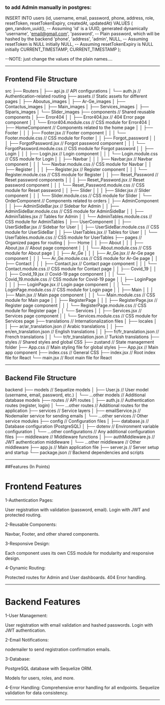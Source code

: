 ### to add Admin manually in postgres:

INSERT INTO users (id, username, email, password, phone, address, role, resetToken, resetTokenExpiry, createdAt, updatedAt)
VALUES (
    gen_random_uuid(), -- Assuming 'id' is a UUID, generated dynamically
    'username', 
    'email@gmail.com', 
    'password', -- Plain password, which will be hashed by the backend
    'phone', 
    'address', 
    'admin', 
    NULL, -- Assuming resetToken is NULL initially
    NULL, -- Assuming resetTokenExpiry is NULL initially
    CURRENT_TIMESTAMP, 
    CURRENT_TIMESTAMP
);


--NOTE: just change the values of the plain names....

----------------



## Frontend File Structure

src
├── Routers
│   ├── api.js                        // API configurations
│   └── auth.js                       // Authentication-related routing
├── assets                            // Static assets for different pages
│   ├── Aboutus_images
│   ├── Ar-Ge_images
│   ├── Contactus_images
│   ├── Main_images
│   ├── Services_images
│   ├── Siparis_images
│   └── Slider_images
├── components                        // Shared reusable components
│   ├── Error404
│   │   ├── Error404.jsx              // 404 Error page component
│   │   └── Error404.module.css       // CSS module for Error404
│   ├── HomeComponent                 // Components related to the home page
│   │   ├── Footer
│   │   │   ├── Footer.jsx            // Footer component
│   │   │   └── Footer.module.css     // CSS module for Footer
│   │   ├── Forgot_password
│   │   │   ├── ForgotPassword.jsx    // Forgot password component
│   │   │   └── ForgotPassword.module.css  // CSS module for Forgot password
│   │   ├── Login
│   │   │   ├── Login.jsx             // Login component
│   │   │   └── Login.module.css      // CSS module for Login
│   │   ├── Navbar
│   │   │   ├── Navbar.jsx            // Navbar component
│   │   │   └── Navbar.module.css     // CSS module for Navbar
│   │   ├── Register
│   │   │   ├── Register.jsx          // Register component
│   │   │   └── Register.module.css   // CSS module for Register
│   │   ├── Reset_Password            // Reset password components
│   │   │   ├── Reset_Password.jsx    // Reset password component
│   │   │   └── Reset_Password.module.css // CSS module for Reset password
│   │   ├── Slider
│   │   │   ├── Slider.jsx            // Slider component
│   │   │   └── Slider.module.css     // CSS module for Slider
│   └── OrderComponent                // Components related to orders
│       ├── AdminComponent
│       │   ├── AdminSideBar.jsx      // Sidebar for Admin
│       │   ├── AdminSideBar.module.css  // CSS module for AdminSideBar
│       │   ├── AdminTables.jsx       // Tables for Admin
│       │   └── AdminTables.module.css   // CSS module for AdminTables
│       ├── UserComponent
│       │   ├── UserSideBar.jsx       // Sidebar for User
│       │   ├── UserSideBar.module.css   // CSS module for UserSideBar
│       │   ├── UserTables.jsx        // Tables for User
│       │   └── UserTables.module.css    // CSS module for UserTables
├── pages                             // Organized pages for routing
│   ├── Home
│   │   ├── About
│   │   │   ├── About.jsx             // About page component
│   │   │   └── About.module.css      // CSS module for About page
│   │   ├── Ar_Ge
│   │   │   ├── Ar_Ge.jsx             // Ar-Ge page component
│   │   │   └── Ar_Ge.module.css      // CSS module for Ar-Ge page
│   │   ├── Contact
│   │   │   ├── Contact.jsx           // Contact page component
│   │   │   └── Contact.module.css    // CSS module for Contact page
│   │   ├── Covid_19
│   │   │   ├── Covid_19.jsx          // Covid-19 page component
│   │   │   └── Covid_19.module.css   // CSS module for Covid-19 page
│   │   ├── LoginPage
│   │   │   ├── LoginPage.jsx         // Login page component
│   │   │   └── LoginPage.module.css  // CSS module for Login page
│   │   ├── Main
│   │   │   ├── Main.jsx              // Main page component
│   │   │   └── Main.module.css       // CSS module for Main page
│   │   ├── RegisterPage
│   │   │   ├── RegisterPage.jsx      // Register page component
│   │   │   └── RegisterPage.module.css // CSS module for Register page
│   │   └── Services
│   │       ├── Services.jsx          // Services page component
│   │       └── Services.module.css   // CSS module for Services page
├── translations                      // Internationalization files
│   ├── locales
│   │   ├── ar/ar_translation.json    // Arabic translations
│   │   ├── en/en_translation.json    // English translations
│   │   ├── fr/fr_translation.json    // French translations
│   │   └── tr/tr_translation.json    // Turkish translations
├── styles                            // Shared styles and global CSS
├── zustand                           // State management folder
├── App.css                           // Main styling file for global styles
├── App.jsx                           // Main app component
├── index.css                         // General CSS
├── index.jsx                         // Root index file for React
└── main.jsx                          // Root main file for React

--------

## Backend File Structure

backend
├── models                           // Sequelize models
│   ├── User.js                      // User model (username, email, password, etc.)
│   └── ...other models              // Additional database models
├── routes                           // API routes
│   ├── auth.js                      // Authentication routes (register, login)
│   └── ...other routes              // Additional routes for the application
├── services                         // Service layers
│   ├── emailService.js              // Nodemailer service for sending emails
│   └── ...other services            // Other service modules
├── config                           // Configuration files
│   ├── database.js                  // Database configuration (PostgreSQL)
│   ├── dotenv                       // Environment variable configuration
│   └── ...other configurations      // Any additional configuration files
├── middleware                       // Middleware functions
│   ├── authMiddleware.js            // JWT authentication middleware
│   └── ...other middleware          // Other middleware
├── app.js                           // Main application file
├── server.js                        // Server setup and startup
└── package.json                     // Backend dependencies and scripts


------------

##Features (In Points)


# Frontend Features

1-Authentication Pages:

User registration with validation (password, email).
Login with JWT and protected routing.

2-Reusable Components:

Navbar, Footer, and other shared components.

3-Responsive Design:

Each component uses its own CSS module for modularity and responsive design.

4-Dynamic Routing:

Protected routes for Admin and User dashboards.
404 Error handling.


----------------------------------------

# Backend Features

1-User Management:

User registration with email validation and hashed passwords.
Login with JWT authentication.

2-Email Notifications:

nodemailer to send registration confirmation emails.

3-Database:

PostgreSQL database with Sequelize ORM.

Models for users, roles, and more.

4-Error Handling:
Comprehensive error handling for all endpoints.
Sequelize validation for data consistency.

---------------------------------
